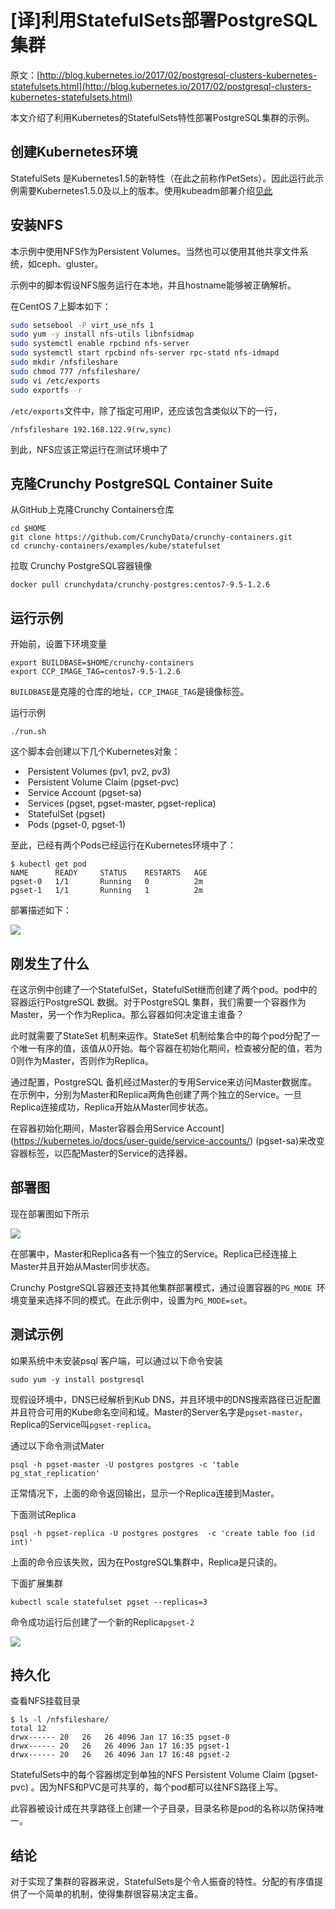 # [译]利用StatefulSets部署PostgreSQL集群 

原文：[http://blog.kubernetes.io/2017/02/postgresql-clusters-kubernetes-statefulsets.html](http://blog.kubernetes.io/2017/02/postgresql-clusters-kubernetes-statefulsets.html)

本文介绍了利用Kubernetes的StatefulSets特性部署PostgreSQL集群的示例。

## 创建Kubernetes环境

StatefulSets 是Kubernetes1.5的新特性（在此之前称作PetSets）。因此运行此示例需要Kubernetes1.5.0及以上的版本。使用kubeadm部署介绍[见此](http://linoxide.com/containers/setup-kubernetes-kubeadm-centos)

## 安装NFS

本示例中使用NFS作为Persistent Volumes。当然也可以使用其他共享文件系统，如ceph、gluster。

示例中的脚本假设NFS服务运行在本地，并且hostname能够被正确解析。

在CentOS 7上脚本如下：

```sh
sudo setsebool -P virt_use_nfs 1
sudo yum -y install nfs-utils libnfsidmap
sudo systemctl enable rpcbind nfs-server
sudo systemctl start rpcbind nfs-server rpc-statd nfs-idmapd
sudo mkdir /nfsfileshare
sudo chmod 777 /nfsfileshare/
sudo vi /etc/exports
sudo exportfs -r
```

`/etc/exports`文件中，除了指定可用IP，还应该包含类似以下的一行，

```
/nfsfileshare 192.168.122.9(rw,sync)
```

到此，NFS应该正常运行在测试环境中了

## 克隆Crunchy PostgreSQL Container Suite

从GitHub上克隆Crunchy Containers仓库

```
cd $HOME
git clone https://github.com/CrunchyData/crunchy-containers.git
cd crunchy-containers/examples/kube/statefulset
```

拉取 Crunchy PostgreSQL容器镜像

```
docker pull crunchydata/crunchy-postgres:centos7-9.5-1.2.6
```

## 运行示例

开始前，设置下环境变量

```shell
export BUILDBASE=$HOME/crunchy-containers
export CCP_IMAGE_TAG=centos7-9.5-1.2.6
```

`BUILDBASE`是克隆的仓库的地址，`CCP_IMAGE_TAG`是镜像标签。

运行示例

```
./run.sh
```

这个脚本会创建以下几个Kubernetes对象：

-  Persistent Volumes (pv1, pv2, pv3)
-  Persistent Volume Claim (pgset-pvc)
-  Service Account (pgset-sa)
-  Services (pgset, pgset-master, pgset-replica)
-  StatefulSet (pgset)
-  Pods (pgset-0, pgset-1)

至此，已经有两个Pods已经运行在Kubernetes环境中了：

```
$ kubectl get pod
NAME      READY     STATUS    RESTARTS   AGE
pgset-0   1/1       Running   0          2m
pgset-1   1/1       Running   1          2m
```

部署描述如下：

![](https://lh5.googleusercontent.com/tGg-37a7SoVQR9Zn3R209iKbkegX5XqRQdRa5ZD6q-vpm1hWqtBxnhOBiGw2uHHkZ5lc_VBKrSEEP29BmAzoWc1xydV7G4I8kaQqVZoYOdRCvBf755Rxf9aj-pm7FhfmgECBW3gR)

## 刚发生了什么

在这示例中创建了一个StatefulSet，StatefulSet继而创建了两个pod。pod中的容器运行PostgreSQL 数据。对于PostgreSQL 集群，我们需要一个容器作为Master，另一个作为Replica。那么容器如何决定谁主谁备？

此时就需要了StateSet 机制来运作。StateSet 机制给集合中的每个pod分配了一个唯一有序的值，该值从0开始。每个容器在初始化期间，检查被分配的值，若为0则作为Master，否则作为Replica。

通过配置，PostgreSQL 备机经过Master的专用Service来访问Master数据库。在示例中，分别为Master和Replica两角色创建了两个独立的Service。一旦Replica连接成功，Replica开始从Master同步状态。

在容器初始化期间，Master容器会用Service Account](https://kubernetes.io/docs/user-guide/service-accounts/) (pgset-sa)来改变容器标签，以匹配Master的Service的选择器。

## 部署图

现在部署图如下所示

![](https://lh3.googleusercontent.com/5NthdAnA243jN_gXVlwZsg74jkGgCwQZh1yq78-8E0L7wuDgpdqH_AaeUvQd9RtXIlOV0cAWv1P0a_2oeVJN8fHstf9Iev1c-swGIqojIw0pXrVuqAqpCF3M5hw6sdTmx_1-Bg27)

在部署中，Master和Replica各有一个独立的Service。Replica已经连接上Master并且开始从Master同步状态。

Crunchy PostgreSQL容器还支持其他集群部署模式，通过设置容器的`PG_MODE `环境变量来选择不同的模式。在此示例中，设置为`PG_MODE=set`。

## 测试示例

如果系统中未安装psql 客户端，可以通过以下命令安装

```
sudo yum -y install postgresql
```

现假设环境中，DNS已经解析到Kub DNS，并且环境中的DNS搜索路径已近配置并且符合可用的Kube命名空间和域。Master的Server名字是`pgset-master`，Replica的Service叫`pgset-replica`。

通过以下命令测试Mater

```
psql -h pgset-master -U postgres postgres -c 'table pg_stat_replication'
```

正常情况下，上面的命令返回输出，显示一个Replica连接到Master。

下面测试Replica

```
psql -h pgset-replica -U postgres postgres  -c 'create table foo (id int)'
```

上面的命令应该失败，因为在PostgreSQL集群中，Replica是只读的。

下面扩展集群

```
kubectl scale statefulset pgset --replicas=3
```

命令成功运行后创建了一个新的Replica`pgset-2`

![](https://lh5.googleusercontent.com/w82XRPd9LqwgcoY3wJrilJEULxZyub6HLcFk332--1fd94-Vte4YlDFvspLM9syNCdT47PISJlEDo7jSPmiflFv-ZZKmrY6Jm6sJWMki0RfJigf6a6IEPNeyy1PJ_5Mhd4NW4rHm)

## 持久化

查看NFS挂载目录

```
$ ls -l /nfsfileshare/
total 12
drwx------ 20   26   26 4096 Jan 17 16:35 pgset-0
drwx------ 20   26   26 4096 Jan 17 16:35 pgset-1
drwx------ 20   26   26 4096 Jan 17 16:48 pgset-2
```

StatefulSets中的每个容器绑定到单独的NFS Persistent Volume Claim (pgset-pvc) 。因为NFS和PVC是可共享的，每个pod都可以往NFS路径上写。

此容器被设计成在共享路径上创建一个子目录，目录名称是pod的名称以防保持唯一。

## 结论

对于实现了集群的容器来说，StatefulSets是个令人振奋的特性。分配的有序值提供了一个简单的机制，使得集群很容易决定主备。

